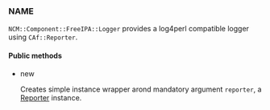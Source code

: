 
### NAME

`NCM::Component::FreeIPA::Logger` provides a log4perl compatible logger
using `CAf::Reporter`.

#### Public methods

- new

    Creates simple instance wrapper arond mandatory argument `reporter`,
    a [Reporter](../CAF/Reporter.md) instance.
